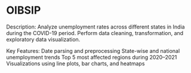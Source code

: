 # OIBSIP
Description:
  Analyze unemployment rates across different states in India during the COVID-19 period.
  Perform data cleaning, transformation, and exploratory data visualization.

Key Features:
  Date parsing and preprocessing
  State-wise and national unemployment trends
  Top 5 most affected regions during 2020–2021
  Visualizations using line plots, bar charts, and heatmaps
